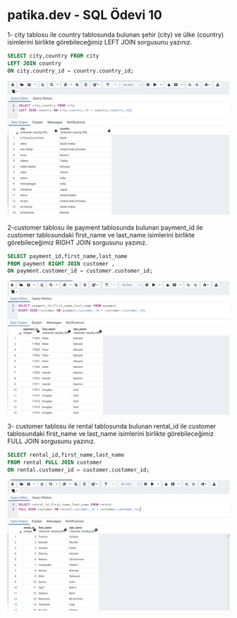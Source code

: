 # patika.dev - SQL Ödevi 10


1- city tablosu ile country tablosunda bulunan şehir (city) ve ülke (country) isimlerini birlikte görebileceğimiz LEFT JOIN sorgusunu yazınız.

```SQL
SELECT city,country FROM city 
LEFT JOIN country 
ON city.country_id = country.country_id;
```

![SS36](../SS/SS36.png)

2-customer tablosu ile payment tablosunda bulunan payment_id ile customer tablosundaki first_name ve last_name isimlerini birlikte görebileceğimiz RIGHT JOIN sorgusunu yazınız.

```SQL
SELECT payment_id,first_name,last_name 
FROM payment RIGHT JOIN customer ,
ON payment.customer_id = customer.customer_id;
```


![SS37](../SS/SS37.png)


3- customer tablosu ile rental tablosunda bulunan rental_id ile customer tablosundaki first_name ve last_name isimlerini birlikte görebileceğimiz FULL JOIN sorgusunu yazınız.

```SQL
SELECT rental_id,first_name,last_name 
FROM rental FULL JOIN customer 
ON rental.customer_id = customer.customer_id;
```

![SS38](../SS/SS38.png)
